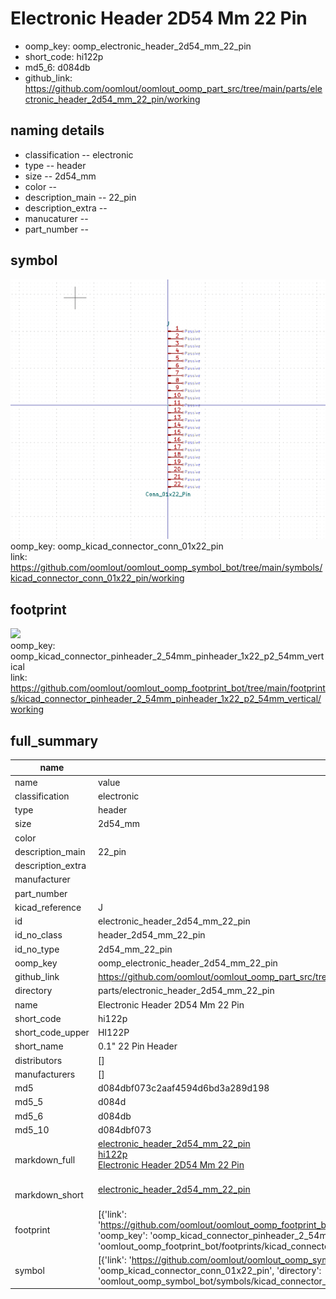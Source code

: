 # Electronic Header 2D54 Mm 22 Pin

  
* oomp_key: oomp_electronic_header_2d54_mm_22_pin 
* short_code: hi122p
* md5_6: d084db  
* github_link: https://github.com/oomlout/oomlout_oomp_part_src/tree/main/parts/electronic_header_2d54_mm_22_pin/working  
## naming details
* classification -- electronic
* type -- header
* size -- 2d54_mm
* color -- 
* description_main -- 22_pin
* description_extra -- 
* manucaturer -- 
* part_number -- 



## symbol

![](symbol/0/working/working_600.png)  
oomp_key: oomp_kicad_connector_conn_01x22_pin  
link: https://github.com/oomlout/oomlout_oomp_symbol_bot/tree/main/symbols/kicad_connector_conn_01x22_pin/working  

## footprint

![](footprint/0/working/working_600.png)  
oomp_key: oomp_kicad_connector_pinheader_2_54mm_pinheader_1x22_p2_54mm_vertical  
link: https://github.com/oomlout/oomlout_oomp_footprint_bot/tree/main/footprints/kicad_connector_pinheader_2_54mm_pinheader_1x22_p2_54mm_vertical/working  

## full_summary
| name | value | 
| --- | --- | 
| name | value | 
| classification | electronic | 
| type | header | 
| size | 2d54_mm | 
| color |  | 
| description_main | 22_pin | 
| description_extra |  | 
| manufacturer |  | 
| part_number |  | 
| kicad_reference | J | 
| id | electronic_header_2d54_mm_22_pin | 
| id_no_class | header_2d54_mm_22_pin | 
| id_no_type | 2d54_mm_22_pin | 
| oomp_key | oomp_electronic_header_2d54_mm_22_pin | 
| github_link | https://github.com/oomlout/oomlout_oomp_part_src/tree/main/parts/electronic_header_2d54_mm_22_pin/working | 
| directory | parts/electronic_header_2d54_mm_22_pin | 
| name | Electronic Header 2D54 Mm 22 Pin | 
| short_code | hi122p | 
| short_code_upper | HI122P | 
| short_name | 0.1" 22 Pin Header | 
| distributors | [] | 
| manufacturers | [] | 
| md5 | d084dbf073c2aaf4594d6bd3a289d198 | 
| md5_5 | d084d | 
| md5_6 | d084db | 
| md5_10 | d084dbf073 | 
| markdown_full | [electronic_header_2d54_mm_22_pin](https://github.com/oomlout/oomlout_oomp_part_src/tree/main/parts/electronic_header_2d54_mm_22_pin/working)<br>[hi122p](https://github.com/oomlout/oomlout_oomp_part_src/tree/main/parts/electronic_header_2d54_mm_22_pin/working)<br>[Electronic Header 2D54 Mm 22 Pin](https://github.com/oomlout/oomlout_oomp_part_src/tree/main/parts/electronic_header_2d54_mm_22_pin/working)<br><br> | 
| markdown_short | [electronic_header_2d54_mm_22_pin](https://github.com/oomlout/oomlout_oomp_part_src/tree/main/parts/electronic_header_2d54_mm_22_pin/working)<br><br> | 
| footprint | [{'link': 'https://github.com/oomlout/oomlout_oomp_footprint_bot/tree/main/foootprntss/kicad_connector_pinheader_2_54mm_pinheader_1x22_p2_54mm_vertical', 'oomp_key': 'oomp_kicad_connector_pinheader_2_54mm_pinheader_1x22_p2_54mm_vertical', 'directory': 'oomlout_oomp_footprint_bot/footprints/kicad_connector_pinheader_2_54mm_pinheader_1x22_p2_54mm_vertical//working/working.kicad_mod'}] | 
| symbol | [{'link': 'https://github.com/oomlout/oomlout_oomp_symbol_bot/tree/main/symbols/kicad_connector_conn_01x22_pin', 'oomp_key': 'oomp_kicad_connector_conn_01x22_pin', 'directory': 'oomlout_oomp_symbol_bot/symbols/kicad_connector_conn_01x22_pin//working/working.kicad_sym'}] | 

